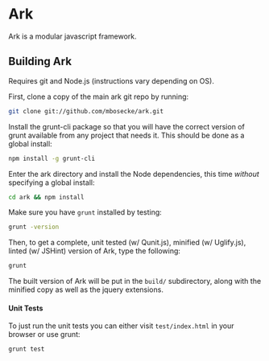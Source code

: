 # Ark

Ark is a modular javascript framework.


## Building Ark
Requires git and Node.js (instructions vary depending on OS).

First, clone a copy of the main ark git repo by running:

```bash
git clone git://github.com/mbosecke/ark.git
```

Install the grunt-cli package so that you will have the correct version of grunt available from any project that needs it. This should be done as a global install:

```bash
npm install -g grunt-cli
```

Enter the ark directory and install the Node dependencies, this time *without* specifying a global install:

```bash
cd ark && npm install
```

Make sure you have `grunt` installed by testing:

```bash
grunt -version
```

Then, to get a complete, unit tested (w/ Qunit.js), minified (w/ Uglify.js), linted (w/ JSHint) version of Ark, type the following:

```bash
grunt
```

The built version of Ark will be put in the `build/` subdirectory, along with the minified copy as well as the jquery extensions.


#### Unit Tests

To just run the unit tests you can either visit `test/index.html` in your browser or use grunt:
```
grunt test
```
